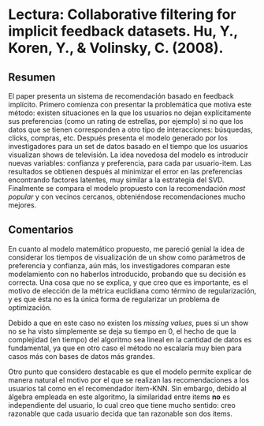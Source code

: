 # Lectura: Collaborative filtering for implicit feedback datasets. Hu, Y., Koren, Y., & Volinsky, C. (2008).

## Resumen
El paper presenta un sistema de recomendación basado en feedback implícito. Primero comienza con presentar la problemática que motiva este método: existen situaciones en la que los usuarios no dejan explícitamente sus preferencias (como un rating de estrellas, por ejemplo) si no que los datos que se tienen corresponden a otro tipo de interacciones: búsquedas, clicks, compras, etc. Después presenta el modelo generado por los investigadores para un set de datos basado en el tiempo que los usuarios visualizan shows de televisión. La idea novedosa del modelo es introducir nuevas variables: confianza y preferencia, para cada par usuario-item. Las resultados se obtienen después al minimizar el error en las preferencias encontrando factores latentes, muy similar a la estrategia del SVD. Finalmente se compara el modelo propuesto con la recomendación *most popular* y con vecinos cercanos, obteniéndose recomendaciones mucho mejores.    

## Comentarios

En cuanto al modelo matemático propuesto, me pareció genial la idea de considerar los tiempos de visualización de un show como parámetros de preferencia y confianza, aún más, los investigadores comparan este modelamiento con no haberlos introducido, probando que su decisión es correcta. Una cosa que no se explica, y que creo que es importante, es el motivo de elección de la métrica euclidiana como término de regularización, y es que ésta no es la única forma de regularizar un problema de optimización.

Debido a que en este caso no existen los *missing values*, pues si un show no se ha visto simplemente se deja su tiempo en 0, el hecho de que la complejidad (en tiempo) del algoritmo sea lineal en la cantidad de datos es fundamental, ya que en otro caso el método no escalaría muy bien para casos más con bases de datos más grandes.

Otro punto que considero destacable es que el modelo permite explicar de manera natural el motivo por el que se realizan las recomendaciones a los usuarios tal como en el recomendador item-KNN. Sin embargo, debido al álgebra empleada en este algoritmo, la similaridad entre items **no** es independiente del usuario, lo cual creo que tiene mucho sentido: creo razonable que cada usuario decida que tan razonable son dos items.



